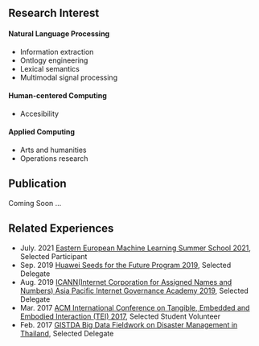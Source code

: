 ## Research Interest
#### Natural Language Processing
* Information extraction
* Ontlogy engineering
* Lexical semantics
* Multimodal signal processing
#### Human-centered Computing
* Accesibility
#### Applied Computing
* Arts and humanities
* Operations research

## Publication
Coming Soon ...

## Related Experiences
* July. 2021 [Eastern European Machine Learning Summer School 2021](https://www.eeml.eu/home), Selected Participant 
* Sep. 2019 [Huawei Seeds for the Future Program 2019](https://www.huawei.com/minisite/seeds-for-the-future/index.html), Selected Delegate
* Aug. 2019 [ICANN(Internet Corporation for Assigned Names and Numbers) Asia Pacific Internet Governance Academy 2019](https://www.icann.org/en/announcements/details/apply-now-the-asia-pacific-internet-governance-academy-2019-14-5-2019-en), Selected Delegate	           
* Mar. 2017 [ACM International Conference on Tangible, Embedded and Embodied Interaction (TEI) 2017](https://tei.acm.org/2017/), Selected Student Volunteer		           
* Feb. 2017 [GISTDA Big Data Fieldwork on Disaster Management in Thailand](https://www.eba-consortium.asia/?p=2998), Selected Delegate		

